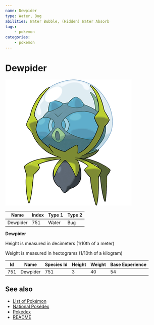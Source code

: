 ```yaml
---
name: Dewpider
type: Water, Bug
abilities: Water Bubble, (Hidden) Water Absorb
tags:
    - pokemon
categories:
    - pokemon
---
```


# Dewpider


![Dewpider](images/751.png)

| **Name** | **Index** | **Type 1** | **Type 2** |
|----|----|----|----|
| Dewpider | 751 | Water | Bug  |

**Dewpider** 


Height is measured in decimeters (1/10th of a meter)

Weight is measured in hectograms (1/10th of a kilogram)

| **Id** | **Name** | **Species Id** | **Height** | **Weight** | **Base Experience** |
|--------|----------|----------------|------------|------------|---------------------|
| 751 | Dewpider | 751 | 3 | 40 | 54 |


## See also

- [List of Pokémon](../pokemon.md)
- [National Pokédex](../national_pokedex.md)
- [Pokédex](../pokedex.md)
- [README](../README.md)
